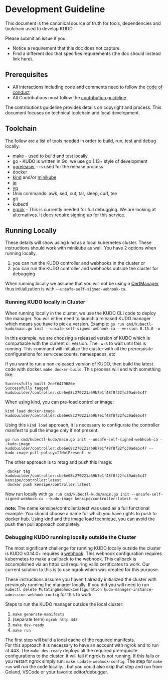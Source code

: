 # Development Guideline

This document is the canonical source of truth for tools, dependencies and toolchain used to develop KUDO.

Please submit an issue if you:
* Notice a requirement that this doc does not capture.
* Find a different doc that specifies requirements (the doc should instead link here).


## Prerequisites

* All interactions including code and comments need to follow the [code of conduct](code-of-conduct.md)
* All Contributions must follow the [contribution guideline](CONTRIBUTING.md)

The contributions guideline provides details on copyright and process.  This document focuses on technical toolchain and local development.

## Toolchain

The follow are a list of tools needed in order to build, run, test and debug locally.

* make - used to build and test locally
* go - KUDO is written in Go, we use go 1.13+ style of development
* [goreleaser](https://goreleaser.com/) - is used for the release process
* docker
* [kind](https://kind.sigs.k8s.io/) and/or [minikube](https://kubernetes.io/docs/tasks/tools/install-minikube/)
* [jq](https://stedolan.github.io/jq/)
* [yq](https://github.com/mikefarah/yq)
* Unix commands:  awk, sed, cut, tar, sleep, curl, tee
* git
* kubectl
* [ngrok](https://ngrok.com/) - This is currently needed for full debugging. We are looking at alternatives. It does require signing up for this service.

## Running Locally

These details will show using kind as a local kubernetes cluster.  These instructions should work with minikube as well.
You have 2 options when running locally.
1. you can run the KUDO controller and webhooks in the cluster or
2. you can run the KUDO controller and webhooks outside the cluster for debugging

When running locally we assume that you will not be using a [CertManager](https://cert-manager.io/docs/) thus initialization is with `--unsafe-self-signed-webhook-ca`.

### Running KUDO locally in Cluster

When running locally in the cluster, we use the KUDO CLI code to deploy the manager. You will either need to launch a released KUDO manager which means you have to pick a version.  Example:
`go run cmd/kubectl-kudo/main.go init --unsafe-self-signed-webhook-ca --version 0.15.0 -w`

In this example, we are choosing a released version of KUDO which is compatiable with the current cli version.  The `-w` is to wait until this is running.
This command will initialize the cluster with all the prerequisite configurations for serviceaccounts, namespaces, etc.

If you want to run a non-released version of KUDO, then build the latest code with docker.  `make docker-build`.  This process will end with something like:
```
Successfully built 2eef6479680e
Successfully tagged kudobuilder/controller:cbe6e68c270221a69b7e1f48f8f22fc39ade5c47
```
When using kind, you can pre-load controller image:
```
kind load docker-image kudobuilder/controller:cbe6e68c270221a69b7e1f48f8f22fc39ade5c47
```
Using this `kind load` approach, it is necessary to configurate the controller manifest to pull the image only if not present.
```
go run cmd/kubectl-kudo/main.go init --unsafe-self-signed-webhook-ca --kudo-image  kudobuilder/controller:cbe6e68c270221a69b7e1f48f8f22fc39ade5c47 --kudo-image-pull-policy=IfNotPresent -w
```

The other approach is to retag and push this image:
```
 docker tag  kudobuilder/controller:cbe6e68c270221a69b7e1f48f8f22fc39ade5c47 kensipe/controller:latest
 docker push kensipe/controller:latest
```

Now run locally with `go run cmd/kubectl-kudo/main.go init --unsafe-self-signed-webhook-ca --kudo-image kensipe/controller:latest -w`

**note:** The name kensipe/controller:latest was used as a full functional example.  You should choose a name for which you have rights to push to docker hub.  Using kind and the image load technique, you can avoid the push then pull approach completely.

### Debugging KUDO running locally outside the Cluster

The most significant challenge for running KUDO locally outside the cluster is KUDO v0.14.0+ requires a [webhook](https://kubernetes.io/docs/reference/access-authn-authz/extensible-admission-controllers/).  This webhook configuration requires kubernetes to make a callback to the webhook.  This callback is accomplished via an https call requiring valid certificates to work.  Our current solution to this is to use ngrok which was created for this purpose.

These instructions assume you haven't already initialized the cluster with previously running the manager locally.  If you did you will need to run `kubectl delete MutatingWebhookConfiguration kudo-manager-instance-admission-webhook-config` for this to work.

Steps to run the KUDO manager outside the local cluster:

1. `make generate-manifests`
1. (separate term) `ngrok http 443`
1. `make dev-ready`
1. `make run`

The first step will build a local cache of the required manifests.  
For this approach it is necessary to have an account with ngrok and to run at 443.
The `make dev-ready` deploys all the required prerequisite configurations to the cluster.  It will fail if ngrok is not running. If this fails or you restart ngrok simply run: `make update-webhook-config`.
The step for `make run` will run the code locally... but you could also skip that step and run from Goland, VSCode or your favorite editor/debugger.